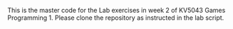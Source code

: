 This is the master code for the Lab exercises in week 2 of KV5043 Games Programming 1.
Please clone the repository as instructed in the lab script.
